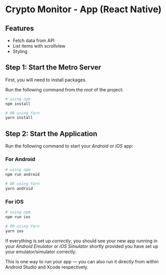 # Crypto Monitor - App (React Native)

## Features
- Fetch data from API
- List items with scrollview
- Styling

## Step 1: Start the Metro Server

First, you will need to install packages.

Run the following command from the _root_ of the project:

```bash
# using npm
npm install

# OR using Yarn
yarn install
```

## Step 2: Start the Application

Run the following command to start your _Android_ or _iOS_ app:

### For Android

```bash
# using npm
npm run android

# OR using Yarn
yarn android
```

### For iOS

```bash
# using npm
npm run ios

# OR using Yarn
yarn ios
```

If everything is set up _correctly_, you should see your new app running in your _Android Emulator_ or _iOS Simulator_ shortly provided you have set up your emulator/simulator correctly.

This is one way to run your app — you can also run it directly from within Android Studio and Xcode respectively.
